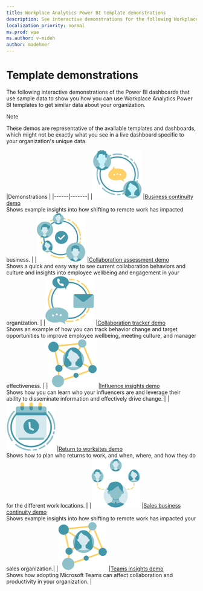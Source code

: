 ```yaml
---
title: Workplace Analytics Power BI template demonstrations
description: See interactive demonstrations for the following Workplace Analytics Power BI dashboards
localization_priority: normal 
ms.prod: wpa
ms.author: v-mideh
author: madehmer
---
```


# Template demonstrations

The following interactive demonstrations of the Power BI dashboards that use sample data to show you how you can use Workplace Analytics Power BI templates to get similar data about your organization.

> [!Note]
> These demos are representative of the available templates and dashboards, which might not be exactly what you see in a live dashboard specific to your organization's unique data.

|Demonstrations   |
|------|-------|
|![Business communication icon](../images/wpa/playbooks/manager-coaching-64x64.svg) |[Business continuity demo](./business-continuity.md)<br>Shows example insights into how shifting to remote work has impacted business. |
|![Collaboration assess icon](../images/wpa/playbooks/cross-group-collab-64x64.svg) |[Collaboration assessment demo](./collaboration-assess.md) <br>Shows a quick and easy way to see current collaboration behaviors and culture and insights into employee wellbeing and engagement in your organization. |
|![Collaboration tracker icon](../images/wpa/playbooks/efficient-communications-64x64.svg) |[Collaboration tracker demo](./collaboration-tracker.md) <br>Shows an example of how you can track behavior change and target opportunities to improve employee wellbeing, meeting culture, and manager effectiveness. |
|![Influencer icon](../images/wpa/playbooks/influencer-64x64.svg) |[Influence insights demo](./influence-insights.md) <br>Shows how you can learn who your influencers are and leverage their ability to disseminate information and effectively drive change. |
|![Return to work icon](../images/wpa/playbooks/meetings-64x64.svg) |[Return to worksites demo](./return-tw.md) <br>Shows how to plan who returns to work, and when, where, and how they do for the different work locations. |
|![Sales business continuity icon](../images/wpa/playbooks/manage-connectedness-64x64.svg) |[Sales business continuity demo](./sales-b-continuity.md) <br>Shows example insights into how shifting to remote work has impacted your sales organization.|
|![Teams insights icon](../images/wpa/playbooks/influencer-64x64.svg) |[Teams insights demo](./teams-insights.md) <br>Shows how adopting Microsoft Teams can affect collaboration and productivity in your organization. |
